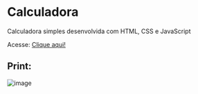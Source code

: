 # Calculadora
Calculadora simples desenvolvida com HTML, CSS e JavaScript

Acesse: <a href="https://markfgui675.github.io/Calculadora/">Clique aqui!</a>
<br>

## Print: 
![image](https://user-images.githubusercontent.com/85682890/131223582-fa512037-ad2c-4315-93f1-279da9a2112c.png)

